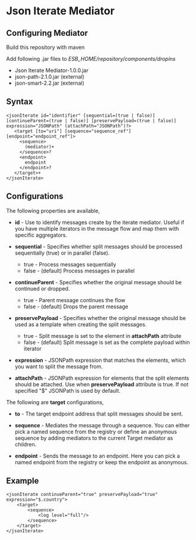 # Json Iterate Mediator

## Configuring Mediator
Build this repository with maven

Add following .jar files to *ESB_HOME/repository/components/dropins*

* Json Iterate Mediator-1.0.0.jar
* json-path-2.1.0.jar (external)
* json-smart-2.2.jar (external)

## Syntax

```
<jsonIterate id="identifier" [sequential=(true | false)] [continueParent=(true | false)] [preservePayload=(true | false)] expression="JSONPath" (attachPath="JSONPath")?>
   <target [to="uri"] [sequence="sequence_ref"] [endpoint="endpoint_ref"]>
     <sequence>
       (mediator)+
     </sequence>?
     <endpoint>
       endpoint
     </endpoint>?
   </target>+
</jsonIterate>
```

## Configurations
The following properties are available,

* **id** - Use to identify messages create by the iterate mediator. Useful if you have multiple iterators in the message flow and map them with specific aggregators.

* **sequential** - Specifies whether split messages should be processed sequentially (true) or in parallel (false).
    * true - Process messages sequentially
    * false - (default) Process messages in parallel

* **continueParent** - Specifies whether the original message should be continued or dropped.
    * true - Parent message continues the flow
    * false - (default) Drops the parent message

* **preservePayload** - Specifies whether the original message should be used as a template when creating the split messages.
    * true - Split message is set to the element in **attachPath** attribute
    * false - (default) Split message is set as the complete payload within iterator

* **expression** - JSONPath expression that matches the elements, which you want to split the message from.

* **attachPath** - JSONPath expression for elements that the split elements should be attached. Use when **preservePayload** attribute is true. If not specified "$" JSONPath is used by default.

The following are **target** configurations,

* **to** - The target endpoint address that split messages should be sent.

* **sequence** - Mediates the message through a sequence. You can either pick a named sequence from the registry or define an anonymous sequence by adding mediators to the current Target mediator as children.

* **endpoint** - Sends the message to an endpoint. Here you can pick a named endpoint from the registry or keep the endpoint as anonymous.

## Example

```
<jsonIterate continueParent="true" preservePayload="true" expression="$.country">
    <target>
        <sequence>
            <log level="full"/>
        </sequence>
    </target>
</jsonIterate>
```
